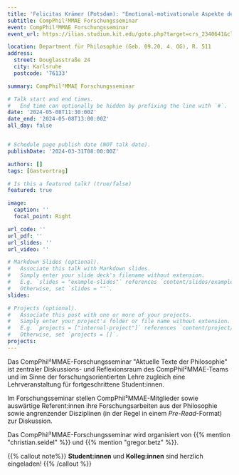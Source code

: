 ```yaml
---
title: 'Felicitas Krämer (Potsdam): "Emotional-motivationale Aspekte der Zukunftsverantwortung"'
subtitle: CompPhil²MMAE Forschungsseminar
event: CompPhil²MMAE Forschungsseminar
event_url: https://ilias.studium.kit.edu/goto.php?target=crs_2340641&client_id=produktiv

location: Department für Philosophie (Geb. 09.20, 4. OG), R. 511
address:
  street: Douglasstraße 24
  city: Karlsruhe
  postcode: '76133'

summary: CompPhil²MMAE Forschungsseminar

# Talk start and end times.
#   End time can optionally be hidden by prefixing the line with `#`.
date: '2024-05-08T11:30:00Z'
date_end: '2024-05-08T13:00:00Z'
all_day: false


# Schedule page publish date (NOT talk date).
publishDate: '2024-03-31T08:00:00Z'

authors: []
tags: [Gastvortrag]

# Is this a featured talk? (true/false)
featured: true

image:
  caption: ''
  focal_point: Right

url_code: ''
url_pdf: ''
url_slides: ''
url_video: ''

# Markdown Slides (optional).
#   Associate this talk with Markdown slides.
#   Simply enter your slide deck's filename without extension.
#   E.g. `slides = "example-slides"` references `content/slides/example-slides.md`.
#   Otherwise, set `slides = ""`.
slides:

# Projects (optional).
#   Associate this post with one or more of your projects.
#   Simply enter your project's folder or file name without extension.
#   E.g. `projects = ["internal-project"]` references `content/project/deep-learning/index.md`.
#   Otherwise, set `projects = []`.
projects:
---
```


Das CompPhil²MMAE-Forschungsseminar "Aktuelle Texte der Philosophie" ist zentraler Diskussions- und Reflexionsraum des CompPhil²MMAE-Teams und im Sinne der forschungsorientierten Lehre zugleich eine Lehrveranstaltung für fortgeschrittene Student:innen. 

Im Forschungsseminar stellen CompPhil³MMAE-Mitglieder sowie auswärtige Referent:innen ihre Forschungsarbeiten aus der Philosophie sowie angrenzender Disziplinen (in der Regel in einem *Pre-Read*-Format) zur Diskussion. 

Das CompPhil²MMAE-Forschungsseminar wird organisiert von {{% mention "christian.seidel" %}} und {{% mention "gregor.betz" %}}. 

{{% callout note%}}
**Student:innen** und **Kolleg:innen** sind herzlich eingeladen!
{{% /callout %}}


<!-- <mark style=hlblue>Student:innen sind herzlich willkommen!</mark> -->